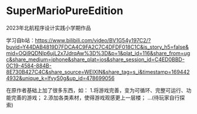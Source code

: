 # SuperMarioPureEdition

2023年北航程序设计实践小学期作品

学习自b站：https://www.bilibili.com/video/BV1G54y197C2/?buvid=Y44DAB4819D7FDCA4C9FA2C7C4DFDF018C1C&is_story_h5=false&mid=OQj9QDNIp6ujL2x7JdrqAw%3D%3D&p=1&plat_id=116&share_from=ugc&share_medium=iphone&share_plat=ios&share_session_id=C4ED0BBD-0C19-4584-884B-8E730B427C4C&share_source=WEIXIN&share_tag=s_i&timestamp=1694424932&unique_k=lfvyS0g&up_id=478699056

在原作者基础上加了很多东西，如：
  1.将游戏完善，变为可循环、完整可运行、功能完善的游戏；
  2.添加各类素材，使得游戏观感更上一层楼；
  ...(待玩家自行探索)

